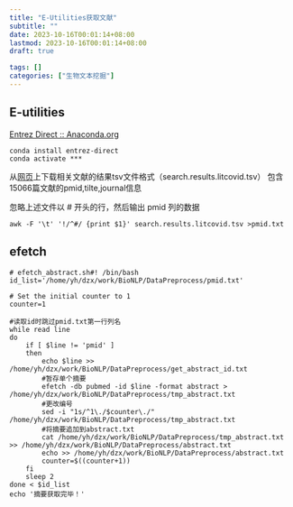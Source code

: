 ```yaml
---
title: "E-Utilities获取文献"
subtitle: ""
date: 2023-10-16T00:01:14+08:00
lastmod: 2023-10-16T00:01:14+08:00
draft: true

tags: []
categories: ["生物文本挖掘"]
---
```

## E-utilities

[Entrez Direct :: Anaconda.org](https://anaconda.org/bioconda/entrez-direct)

```shell
conda install entrez-direct
conda activate ***
```

从[网页](https://www.ncbi.nlm.nih.gov/research/coronavirus/docsum?filters=e_condition.LongCovid)上下载相关文献的结果tsv文件格式（search.results.litcovid.tsv） 包含15066篇文献的pmid,tilte,journal信息

忽略上述文件以 # 开头的行，然后输出 pmid 列的数据

```shell
awk -F '\t' '!/^#/ {print $1}' search.results.litcovid.tsv >pmid.txt
```

## efetch

```shell
# efetch_abstract.sh#! /bin/bash
id_list='/home/yh/dzx/work/BioNLP/DataPreprocess/pmid.txt'

# Set the initial counter to 1
counter=1

#读取id时跳过pmid.txt第一行列名
while read line
do
    if [ $line != 'pmid' ]
    then
        echo $line >> /home/yh/dzx/work/BioNLP/DataPreprocess/get_abstract_id.txt
        #暂存单个摘要
        efetch -db pubmed -id $line -format abstract > /home/yh/dzx/work/BioNLP/DataPreprocess/tmp_abstract.txt
        #更改编号
        sed -i "1s/^1\./$counter\./" /home/yh/dzx/work/BioNLP/DataPreprocess/tmp_abstract.txt
        #将摘要追加到abstract.txt
        cat /home/yh/dzx/work/BioNLP/DataPreprocess/tmp_abstract.txt >> /home/yh/dzx/work/BioNLP/DataPreprocess/abstract.txt
        echo >> /home/yh/dzx/work/BioNLP/DataPreprocess/abstract.txt
        counter=$((counter+1))
    fi
    sleep 2
done < $id_list
echo '摘要获取完毕！'
```

